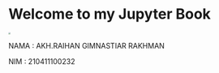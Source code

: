 # Welcome to my Jupyter Book



<img src="D:\pendata\Foto.jpg" style="zoom:25%;" />

NAMA : AKH.RAIHAN GIMNASTIAR RAKHMAN

NIM	 : 210411100232
